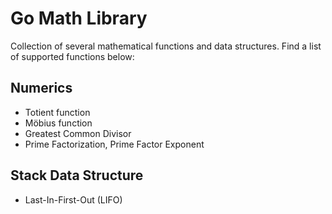 # Go Math Library

Collection of several mathematical functions and data structures.
Find a list of supported functions below:

## Numerics

- Totient function
- Möbius function
- Greatest Common Divisor
- Prime Factorization, Prime Factor Exponent

## Stack Data Structure

- Last-In-First-Out (LIFO)

